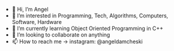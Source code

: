 - 👋 Hi, I’m Angel
- 👀 I’m interested in Programming, Tech, Algorithms, Computers, Software, Hardware
- 🌱 I’m currently learning Object Oriented Programming in C++
- 💞️ I’m looking to collaborate on anything
- 📫 How to reach me -> instagram: @angeldamcheski

<!---
angeldamcheski/angeldamcheski is a ✨ special ✨ repository because its `README.md` (this file) appears on your GitHub profile.
You can click the Preview link to take a look at your changes.
--->
